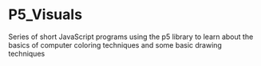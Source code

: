 # P5_Visuals
 Series of short JavaScript programs using the p5 library to learn about the basics of computer coloring techniques and some basic drawing techniques
